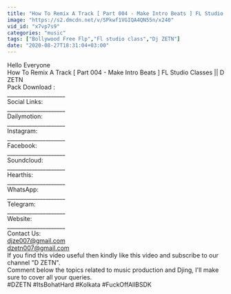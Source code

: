 ```yaml
---
title: "How To Remix A Track [ Part 004 - Make Intro Beats ] FL Studio Classes D ZETN"
image: "https://s2.dmcdn.net/v/SPkwf1VGIQA4QN55n/x240"
vid_id: "x7vp7s9"
categories: "music"
tags: ["Bollywood Free Flp","Fl studio class","Dj ZETN"]
date: "2020-08-27T18:31:04+03:00"
---
```

Hello Everyone   <br>How To Remix A Track [ Part 004 - Make Intro Beats ] FL Studio Classes || D  ZETN  <br>Pack Download :   <br>_____________________  <br>Social Links:  <br>_____________________  <br>Dailymotion:   <br>_____________________  <br>Instagram:   <br>_____________________  <br>Facebook:   <br>_____________________  <br>Soundcloud:   <br>_____________________  <br>Hearthis:   <br>_____________________  <br>WhatsApp:   <br>_____________________  <br>Telegram:   <br>_____________________  <br>Website:   <br>_____________________  <br>Contact Us:  <br>djze007@gmail.com  <br>dzetn007@gmail.com  <br>If you find this video useful then kindly like this video and subscribe to our channel &quot;D ZETN&quot;.  <br>Comment below the topics related to music production and Djing, I'll make sure to cover all your queries.  <br>#DZETN #ItsBohatHard #Kolkata #FuckOffAllBSDK
